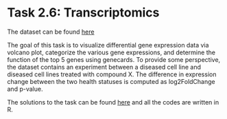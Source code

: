 # Task 2.6: Transcriptomics

The dataset can be found [here](https://gist.githubusercontent.com/stephenturner/806e31fce55a8b7175af/raw/1a507c4c3f9f1baaa3a69187223ff3d3050628d4/results.txt)

The goal of this task is to visualize differential gene expression data via volcano plot, categorize the various gene expressions, and determine the function of the top 5 genes using genecards. To provide some perspective, the dataset contains an experiment between a diseased cell line and diseased cell lines treated with compound X. The difference in expression change between the two health statuses is computed as log2FoldChange and p-value.

The solutions to the task can be found [here](https://github.com/BenAkande123/HackBio-Internship-Program/blob/main/stage-2/Transcriptomics_task.R) and all the codes are written in R. 
